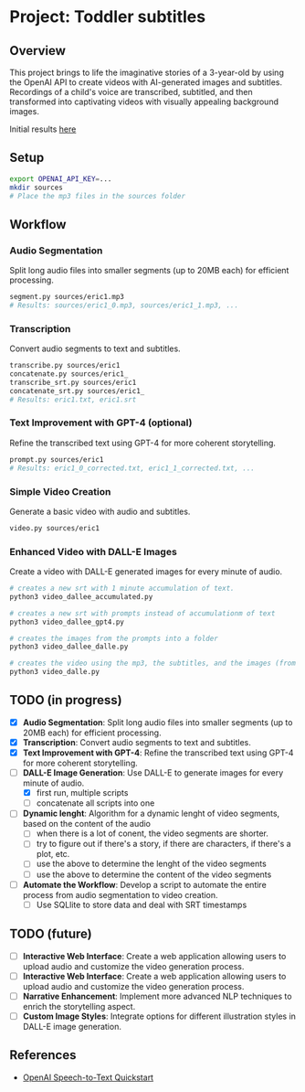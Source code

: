 # Project: Toddler subtitles

## Overview
This project brings to life the imaginative stories of a 3-year-old by using the OpenAI API to create videos with AI-generated images and subtitles. Recordings of a child's voice are transcribed, subtitled, and then transformed into captivating videos with visually appealing background images.

Initial results  [here](https://www.youtube.com/watch?v=oH6EAnmP20A&list=PLK-fukR2qF4yxx7bKOAnfiWA_KT7RAYn_&ab_channel=DanielRadu)

## Setup
```bash
export OPENAI_API_KEY=...
mkdir sources
# Place the mp3 files in the sources folder
```

## Workflow

### Audio Segmentation
Split long audio files into smaller segments (up to 20MB each) for efficient processing.
```bash
segment.py sources/eric1.mp3
# Results: sources/eric1_0.mp3, sources/eric1_1.mp3, ...
```

### Transcription

Convert audio segments to text and subtitles.
```bash
transcribe.py sources/eric1
concatenate.py sources/eric1_
transcribe_srt.py sources/eric1
concatenate_srt.py sources/eric1_
# Results: eric1.txt, eric1.srt
```

### Text Improvement with GPT-4 (optional)
Refine the transcribed text using GPT-4 for more coherent storytelling.
```bash
prompt.py sources/eric1
# Results: eric1_0_corrected.txt, eric1_1_corrected.txt, ...
```

### Simple Video Creation
Generate a basic video with audio and subtitles.
```bash
video.py sources/eric1
```

### Enhanced Video with DALL-E Images

Create a video with DALL-E generated images for every minute of audio.

```bash
# creates a new srt with 1 minute accumulation of text.
python3 video_dallee_accumulated.py 

# creates a new srt with prompts instead of accumulationm of text
python3 video_dallee_gpt4.py

# creates the images from the prompts into a folder
python3 video_dallee_dalle.py

# creates the video using the mp3, the subtitles, and the images (from the folder, using the timestamps in the srt)
python3 video_dalle.py
```

## TODO (in progress)
- [x] **Audio Segmentation**: Split long audio files into smaller segments (up to 20MB each) for efficient processing.
- [x] **Transcription**: Convert audio segments to text and subtitles.
- [x] **Text Improvement with GPT-4**: Refine the transcribed text using GPT-4 for more coherent storytelling.
- [ ] **DALL-E Image Generation**: Use DALL-E to generate images for every minute of audio.
  - [x] first run, multiple scripts 
  - [ ] concatenate all scripts into one
- [ ] **Dynamic lenght**: Algorithm for a dynamic lenght of video segments, based on the content of the audio
  - [ ] when there is a lot of conent, the video segments are shorter.
  - [ ] try to figure out if there's a story, if there are characters, if there's a plot, etc.
  - [ ] use the above to determine the lenght of the video segments
  - [ ] use the above to determine the content of the video segments
- [ ] **Automate the Workflow**: Develop a script to automate the entire process from audio segmentation to video creation.
  - [ ] Use SQLlite to store data and deal with SRT timestamps

## TODO (future)
- [ ] **Interactive Web Interface**: Create a web application allowing users to upload audio and customize the video generation process.
- [ ] **Interactive Web Interface**: Create a web application allowing users to upload audio and customize the video generation process.
- [ ] **Narrative Enhancement**: Implement more advanced NLP techniques to enrich the storytelling aspect.
- [ ] **Custom Image Styles**: Integrate options for different illustration styles in DALL-E image generation.

## References
- [OpenAI Speech-to-Text Quickstart](https://platform.openai.com/docs/guides/speech-to-text/quickstart)

